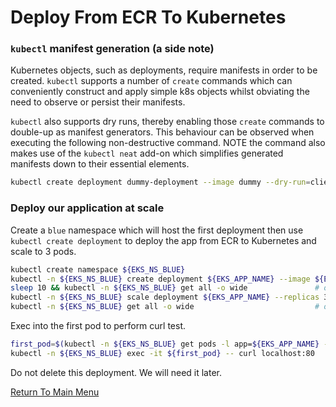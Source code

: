 # Deploy From ECR To Kubernetes

### `kubectl` manifest generation (a side note)

Kubernetes objects, such as deployments, require manifests in order to be created. `kubectl` supports a number of `create` commands which can conveniently construct and apply simple k8s objects whilst obviating the need to observe or persist their manifests.

`kubectl` also supports dry runs, thereby enabling those `create` commands to double-up as manifest generators. This behaviour can be observed when executing the following non-destructive command. NOTE the command also makes use of the `kubectl neat` add-on which simplifies generated manifests down to their essential elements.
```bash
kubectl create deployment dummy-deployment --image dummy --dry-run=client -o yaml | kubectl neat
```

### Deploy our application at scale

Create a `blue` namespace which will host the first deployment then use `kubectl create deployment` to deploy the app from ECR to Kubernetes and scale to 3 pods.
```bash
kubectl create namespace ${EKS_NS_BLUE}
kubectl -n ${EKS_NS_BLUE} create deployment ${EKS_APP_NAME} --image ${EKS_APP_ECR_REPO}:${EKS_APP_VERSION}
sleep 10 && kubectl -n ${EKS_NS_BLUE} get all -o wide               # one deployment, one pod
kubectl -n ${EKS_NS_BLUE} scale deployment ${EKS_APP_NAME} --replicas 3
kubectl -n ${EKS_NS_BLUE} get all -o wide                           # one deployment, three pods
```

Exec into the first pod to perform curl test.
```bash
first_pod=$(kubectl -n ${EKS_NS_BLUE} get pods -l app=${EKS_APP_NAME} -o name | head -1)
kubectl -n ${EKS_NS_BLUE} exec -it ${first_pod} -- curl localhost:80
```

Do not delete this deployment. We will need it later.

[Return To Main Menu](/README.md)
